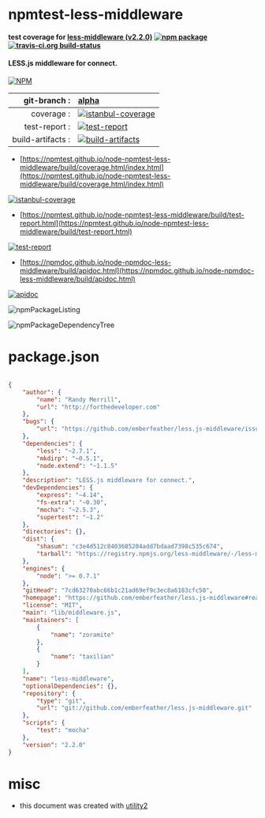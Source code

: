 # npmtest-less-middleware

#### test coverage for  [less-middleware (v2.2.0)](https://github.com/emberfeather/less.js-middleware#readme)  [![npm package](https://img.shields.io/npm/v/npmtest-less-middleware.svg?style=flat-square)](https://www.npmjs.org/package/npmtest-less-middleware) [![travis-ci.org build-status](https://api.travis-ci.org/npmtest/node-npmtest-less-middleware.svg)](https://travis-ci.org/npmtest/node-npmtest-less-middleware)

#### LESS.js middleware for connect.

[![NPM](https://nodei.co/npm/less-middleware.png?downloads=true&downloadRank=true&stars=true)](https://www.npmjs.com/package/less-middleware)

| git-branch : | [alpha](https://github.com/npmtest/node-npmtest-less-middleware/tree/alpha)|
|--:|:--|
| coverage : | [![istanbul-coverage](https://npmtest.github.io/node-npmtest-less-middleware/build/coverage.badge.svg)](https://npmtest.github.io/node-npmtest-less-middleware/build/coverage.html/index.html)|
| test-report : | [![test-report](https://npmtest.github.io/node-npmtest-less-middleware/build/test-report.badge.svg)](https://npmtest.github.io/node-npmtest-less-middleware/build/test-report.html)|
| build-artifacts : | [![build-artifacts](https://npmtest.github.io/node-npmtest-less-middleware/glyphicons_144_folder_open.png)](https://github.com/npmtest/node-npmtest-less-middleware/tree/gh-pages/build)|

- [https://npmtest.github.io/node-npmtest-less-middleware/build/coverage.html/index.html](https://npmtest.github.io/node-npmtest-less-middleware/build/coverage.html/index.html)

[![istanbul-coverage](https://npmtest.github.io/node-npmtest-less-middleware/build/screenCapture.buildCi.browser.%252Ftmp%252Fbuild%252Fcoverage.lib.html.png)](https://npmtest.github.io/node-npmtest-less-middleware/build/coverage.html/index.html)

- [https://npmtest.github.io/node-npmtest-less-middleware/build/test-report.html](https://npmtest.github.io/node-npmtest-less-middleware/build/test-report.html)

[![test-report](https://npmtest.github.io/node-npmtest-less-middleware/build/screenCapture.buildCi.browser.%252Ftmp%252Fbuild%252Ftest-report.html.png)](https://npmtest.github.io/node-npmtest-less-middleware/build/test-report.html)

- [https://npmdoc.github.io/node-npmdoc-less-middleware/build/apidoc.html](https://npmdoc.github.io/node-npmdoc-less-middleware/build/apidoc.html)

[![apidoc](https://npmdoc.github.io/node-npmdoc-less-middleware/build/screenCapture.buildCi.browser.%252Ftmp%252Fbuild%252Fapidoc.html.png)](https://npmdoc.github.io/node-npmdoc-less-middleware/build/apidoc.html)

![npmPackageListing](https://npmtest.github.io/node-npmtest-less-middleware/build/screenCapture.npmPackageListing.svg)

![npmPackageDependencyTree](https://npmtest.github.io/node-npmtest-less-middleware/build/screenCapture.npmPackageDependencyTree.svg)



# package.json

```json

{
    "author": {
        "name": "Randy Merrill",
        "url": "http://forthedeveloper.com"
    },
    "bugs": {
        "url": "https://github.com/emberfeather/less.js-middleware/issues"
    },
    "dependencies": {
        "less": "~2.7.1",
        "mkdirp": "~0.5.1",
        "node.extend": "~1.1.5"
    },
    "description": "LESS.js middleware for connect.",
    "devDependencies": {
        "express": "~4.14",
        "fs-extra": "~0.30",
        "mocha": "~2.5.3",
        "supertest": "~1.2"
    },
    "directories": {},
    "dist": {
        "shasum": "c3e4d512c8403685204add7bdaad7398c535c674",
        "tarball": "https://registry.npmjs.org/less-middleware/-/less-middleware-2.2.0.tgz"
    },
    "engines": {
        "node": ">= 0.7.1"
    },
    "gitHead": "7cd63270abc66b1c21ad69ef9c3ec8a6183cfc50",
    "homepage": "https://github.com/emberfeather/less.js-middleware#readme",
    "license": "MIT",
    "main": "lib/middleware.js",
    "maintainers": [
        {
            "name": "zoramite"
        },
        {
            "name": "taxilian"
        }
    ],
    "name": "less-middleware",
    "optionalDependencies": {},
    "repository": {
        "type": "git",
        "url": "git://github.com/emberfeather/less.js-middleware.git"
    },
    "scripts": {
        "test": "mocha"
    },
    "version": "2.2.0"
}
```



# misc
- this document was created with [utility2](https://github.com/kaizhu256/node-utility2)
